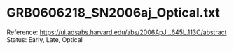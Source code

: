 # GRB0606218_SN2006aj_Optical.txt

Reference: https://ui.adsabs.harvard.edu/abs/2006ApJ...645L.113C/abstract
Status: Early, Late, Optical